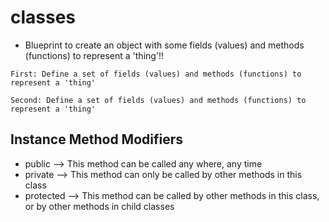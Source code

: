 # classes

- Blueprint to create an object with some fields (values) and methods (functions) to represent a 'thing'!!

```
First: Define a set of fields (values) and methods (functions) to represent a 'thing'

Second: Define a set of fields (values) and methods (functions) to represent a 'thing'
```

## Instance Method Modifiers

- public --> This method can be called any where, any time
- private --> This method can only be called by other methods in this class
- protected --> This method can be called by other methods in this class, or by other methods in child classes
